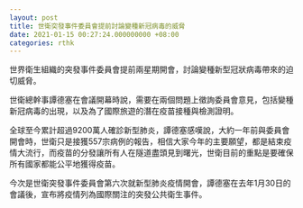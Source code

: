 ```yaml
---
layout: post
title: 世衛突發事件委員會提前討論變種新冠病毒的威脅
date: 2021-01-15 00:27:24.000000000 +08:00
categories: rthk
---
```


世界衛生組織的突發事件委員會提前兩星期開會，討論變種新型冠狀病毒帶來的迫切威脅。

世衛總幹事譚德塞在會議開幕時說，需要在兩個問題上徵詢委員會意見，包括變種新冠病毒的出現，以及為了國際旅遊的潛在疫苗接種與檢測證明。

全球至今累計超過9200萬人確診新型肺炎，譚德塞感嘆說，大約一年前與委員會開會時，世衛只是接獲557宗病例的報告，相信大家今年的主要願望，都是結束疫情大流行，而疫苗的分發讓所有人在隧道盡頭見到曙光，世衛目前的重點是要確保所有國家都能公平地獲得疫苗。

今次是世衛突發事件委員會第六次就新型肺炎疫情開會，譚德塞在去年1月30日的會議後，宣布將疫情列為國際關注的突發公共衛生事件。
